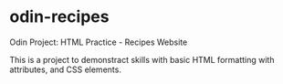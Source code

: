 # odin-recipes
Odin Project: HTML Practice - Recipes Website

This is a project to demonstract skills with basic HTML formatting with attributes, and CSS elements. 